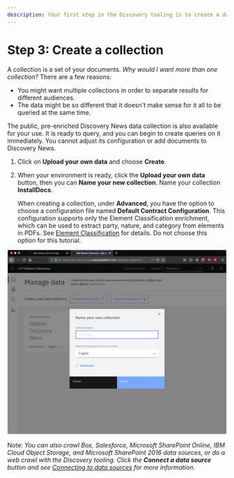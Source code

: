 ```yaml
---
description: Your first step in the Discovery tooling is to create a data collection.
---
```


# Step 3: Create a collection

A collection is a set of your documents. _Why would I want more than one collection?_ There are a few reasons:

* You might want multiple collections in order to separate results for different audiences.
* The data might be so different that it doesn't make sense for it all to be queried at the same time.

The public, pre-enriched Discovery News data collection is also available for your use. It is ready to query, and you can begin to create queries on it immediately. You cannot adjust its configuration or add documents to Discovery News.

1. Click on **Upload your own data** and choose **Create**.
2. When your environment is ready, click the **Upload your own data** button, then you can **Name your new collection**. Name your collection **InstallDocs**.

   When creating a collection, under **Advanced**, you have the option to choose a configuration file named **Default Contract Configuration**. This configuration supports only the Element Classification enrichment, which can be used to extract party, nature, and category from elements in PDFs. See [Element Classification](https://cloud.ibm.com/docs/services/discovery?topic=discovery-element-classification&locale=en-US#element-collection) for details. Do not choose this option for this tutorial.

![](../.gitbook/assets/image%20%282%29.png)

Note: _You can also crawl Box, Salesforce, Microsoft SharePoint Online, IBM Cloud Object Storage, and Microsoft SharePoint 2016 data sources, or do a web crawl with the Discovery tooling. Click the **Connect a data source** button and see_ [_Connecting to data sources_](https://cloud.ibm.com/docs/services/discovery?topic=discovery-sources#sources) _for more information_.


